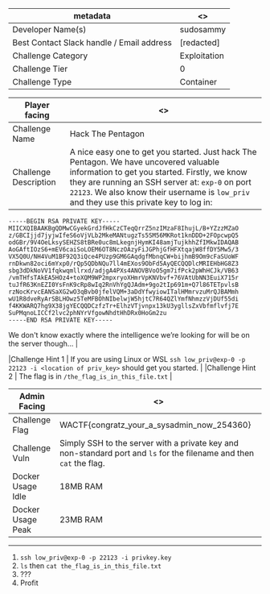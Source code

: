 | metadata | <> |
|--- | --- |
| Developer Name(s) | sudosammy |
| Best Contact Slack handle / Email address | [redacted] |
| Challenge Category | Exploitation |
| Challenge Tier | 0 |
| Challenge Type | Container |

| Player facing | <> |
|--- | --- |
|Challenge Name | Hack The Pentagon |
|Challenge Description | A nice easy one to get you started. Just hack The Pentagon. We have uncovered valuable information to get you started. Firstly, we know they are running an SSH server at: `exp-0` on port `22123`. We also know their username is `low_priv` and they use this private key to log in:

```
-----BEGIN RSA PRIVATE KEY-----
MIICXQIBAAKBgQDMwCGyekGrdJfHkCzCTeqQrrZ5nzIMzaF8IhujL/B+YZzzMZaO
z/GBCIjjd7jyjwIfeS6oVjVLb2MkeMANtugzTs5SM56MKRot1knDDD+2FOpcwpQ5
odGBr/9V4OeLksySEHZS8tBRe0uc8mLkegnjHymKI48amjTujkhhZfIMkwIDAQAB
AoGAftIOzS6+mEV6caiSoLOEM6OT8NczOAzyFiJGPhjGfHFXtqajW8ffDY5Mw5/3
VX5Q0U/NH4VuM1BF92Q3iQce4PUzp9GM6GAqdgfMbnqCW+bijhmB9Om9cFaSUoWF
rnDkwn82oci6mYxp0/rQp5QDbNQu7ll4mEXos9ObFd5AyQECQQDlcMRIEHbHG8Z3
sbg3dDkNoVV1fqkwqmllrxd/adjgA4PXs4ANOVBVoO5gm7ifPck2pWhHCJk/VB63
/vmTHfsTAkEA5HOz4+toXQM9WP2mpxryoXHmrVpKNVbvf+76VAtUbNN3EuiX715r
tuJfR63KnEZI0YsFnK9cRp8wIq2RnVhYgQJAdm+9go2tIp691m+Q7l86TETpvlsB
rzNocKrvcEANSaXG2wO3qBvb0jfelVQM+3aDdYfwyiowITalHMmrvzuMrQJBAMmh
wU1R8dveRyArSBLHOwz5TeMFBOhNIbelwjW5hjtC7R64QZlYmfNhmzzVjDUf55di
f4KKWARQ7hg9X38jgYECQQDCzfzTr+ElhzVTjvnpx13kU3ygllsZxVbfmflvfj7E
SuPMqnoLICCf2lvc2phNYrVfgowNhdtHhDRx0HoGm2zu
-----END RSA PRIVATE KEY-----
```

We don't know exactly where the intelligence we’re looking for will be on the server though... |

|Challenge Hint 1 | If you are using Linux or WSL `ssh low_priv@exp-0 -p 22123 -i <location of priv_key>` should get you started. |
|Challenge Hint 2 | The flag is in `/the_flag_is_in_this_file.txt` |

| Admin Facing | <> |
|--- | --- |
|Challenge Flag| WACTF{congratz_your_a_sysadmin_now_254360} |
|Challenge Vuln| Simply SSH to the server with a private key and non-standard port and `ls` for the filename and then `cat` the flag. |
|Docker Usage Idle| 18MB RAM |
|Docker Usage Peak| 23MB RAM |
---

1. `ssh low_priv@exp-0 -p 22123 -i privkey.key`
2. `ls` then `cat the_flag_is_in_this_file.txt`
3. ???
4. Profit